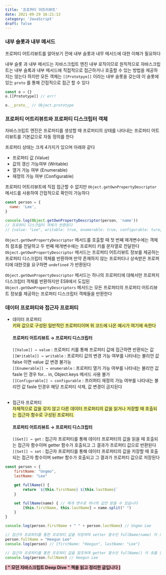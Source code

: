 ```yaml
---
title: '프로퍼티 어트리뷰트'
date: 2021-09-29 16:21:13
category: 'JavaScript'
draft: false
---
```


### **내부 슬롯과 내부 메서드**

프로퍼티 어트리뷰트를 알아보기 전에 내부 슬롯과 내무 메서드에 대한 이해가 필요하다

내부 슬롯 과 내부 메서드는 자바스크립트 엔진 내부 로직이므로 원칙적으로 자바스크립트는 내부 슬록과 내부 메서드에 직접적으로 접근하거나 호출할 수 있는 방법을 제공하지는 않는다 하지만 모든 객체는 `[[Prototpye]]` 이라는 내부 슬롯을 갖는데 이 슬롯에 있는 `proto` 를 통해 간접적으로 접근 할 수 있다

```jsx
const o = {}
o.[[Prototype]] // err!

o.__proto__ // Object.prototype
```

### **프로퍼티 어트리뷰트와 프로퍼티 디스크립터 객체**

자바스크립트 엔진은 프로퍼티를 생성할 때 프로퍼티의 상태를 나타내는 프로퍼티 어트리뷰트를 기본값으로 자동 정의를 한다

프로퍼티 상태는 크게 4가지가 있으며 아래와 같다

- 프로퍼티 값 (Value)
- 값의 갱신 가능여부 (Writable)
- 열거 가능 여부 (Enumerable)
- 재정의 가능 여부 (Configurable)

프로퍼티 어트리뷰트에 직접 접근할 수 없지만 `Object.getOwnPropertyDescriptor` 메서드를 사용하여 간접적으로 확인이 가능하다

```jsx
const person = {
  name: 'Lee',
}

console.log(Object.getOwnPropertyDescriptor(person, 'name'))
// 프로퍼티 디스크립터 객체가 반환된다
// {value: "Lee", writable: true, enumerable: true, configurable: ture}
```

`Object.getOwnPropertyDescriptor` 메서드를 호출할 때 첫 번째 매개변수에는 객체츼 참조를 전달하고 두 번째 매개변수에는 프로퍼티 키를 문자열로 전달한다 `Object.getOwnPropertyDescriptor` 메서드는 프로퍼티 어트리뷰트 정보를 제공하는 프로퍼티 디스크립터 객체를 반환하며 만약 존재하지 않는 프로퍼티나 상속받은 프로퍼티에 대한것을 요구하면 `undefined` 가 반환된다

`Object.getOwnPropertyDescriptor` 메서드는 하나의 프로퍼티에 대해서만 프로퍼치 디스크립터 객체를 반환하지만 ES8에서 도입된 `Object.getOwnPropertyDescriptors` 메서드는 모든 프로퍼티의 프로퍼티 어트리뷰트 정보를 제공하는 프로퍼티 디스크립터 객체들을 반환한다

### **데이터 프로퍼티와 접근자 프로퍼티**

- 데이터 프로퍼티<br>
  <span class ="hilight-container" style="background: #fbfea4">키와 값으로 구성된 일반적인 프로퍼티이며 위 코드에 나온 예시가 여기에 속한다</span><br>

  #### 프로퍼티 어트리뷰트 → 프로퍼티 디스크립터 <br>

  `[[Value]] → value` : 프로퍼티 키를 통해 프로퍼티 값에 접근하면 반환되는 값<br>
  `[[Writable]] → writable` : 프로퍼티 값의 변경 가능 여부를 나타내는 불리언 값 false 이면 value 값 변경 불가능<br>
  `[[Enumerable]] → enumerable` : 프로퍼티 열거 가능 여부를 나타내는 불리언 값 fasle 인 경우 for... in, Object.keys 메서드 사용 불가<br>
  `[[Configurable]] → configurable` : 프러퍼티 재정의 가능 여부를 나타내는 불리언 값 fasle 인경우 해당 프로퍼티 삭제, 값 변경이 금지된다<br>
  <br>

- 접근자 프로퍼티<br>
  <span class ="hilight-container" style="background: #fbfea4">자체적으로 값을 갖지 않고 다른 데이터 프로퍼티의 값을 읽거나 저장할 때 호출되는 접근자 함수로 구성된 프로퍼티.</span>

  #### 프로퍼티 어트리뷰트 → 프로퍼티 디스크립터

  `[[Get]] → get` : 접근자 프로퍼티를 통해 데이터 프로퍼티의 값을 읽을 때 호출되는 접근자 함수이며 getter 함수가 호출되고 그 결과가 프로퍼티 값으로 반환된다<br>
  `[[Set]] → set` : 접근자 프로퍼티를 통해 데이터 프로퍼티의 값을 저장할 때 호출되는 접근자 함수이며 setter 함수가 호출되고 그 결과가 프로퍼티 값으로 저장된다

```jsx
const person = {
	firstName: "Ungmo",
	lastName: "Lee"

	get fullName() {
		return `${this.firstName} ${this.lastName}`
	}

	set fullName(name) { // 매개 변수로 하나의 값만 받을 수 있습니다
		[this.firstName, this.lastName] = name.split(" ")
	}
}

console.log(person.firstName + " " + person.lastName) // Ungmo Lee

// 접근자 프로퍼티를 통한 프로퍼티 값을 저장하며 setter 함수인 fullName(name) 이 호출된다
person.fullName = "Heegun Lee"
console.log(person) // {firstName: "Heegun", lastName: "Lee"}

// 접근자 프로퍼티를 통한 프로퍼티 값을 참조하며 getter 함수인 fullName() 이 호출 된다
console.log(person.fullName) // Heegun Lee
```

<span class ="hilight-container" style="background: #ebb8c1"><strong class="strong-container">[ " 모던 자바스크립트 Deep Dive " 책을 읽고 정리한 글입니다 ]</strong></span>
